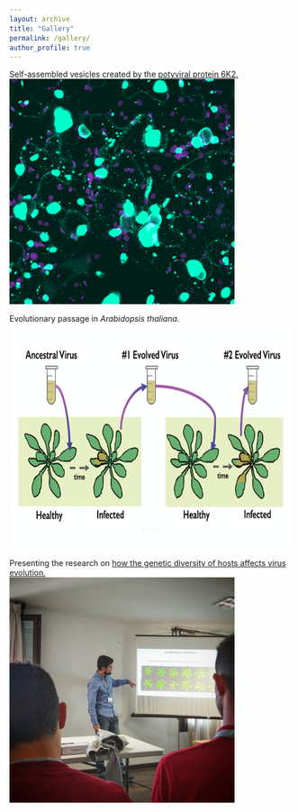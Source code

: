 ```yaml
---
layout: archive
title: "Gallery"
permalink: /gallery/
author_profile: true
---
```


Self-assembled vesicles created by the [potyviral protein 6K2.](https://doi.org/10.1093/gbe/evz069)  
<img src="/images/6k2.png" alt="hi" class="inline" height="400" width="400"/>

Evolutionary passage in *Arabidopsis thaliana*.  
<img src="/images/passage.png" alt="hi" class="inline" height="400" width="500"/>

Presenting the research on [how the genetic diversity of hosts affects virus evolution.](https://doi.org/10.1093/ve/vez024)   
<img src="/images/populations.jpg" alt="hi" class="inline" height="400" width="400"/>
